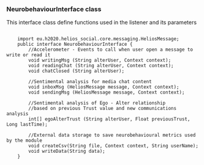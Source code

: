 <h3>NeurobehaviourInterface class</h3>

<p>This interface class define functions used in the listener and its parameters</p>

<code>
    import eu.h2020.helios_social.core.messaging.HeliosMessage;
    public interface NeurobehaviourInterface {
        //Accelerometer - Events to call when user open a message to write or read it
        void writingMsg (String alterUser, Context context);
        void readingChat (String alterUser, Context context);
        void chatClosed (String alterUser);<br>
        //Sentimental analysis for media chat content
        void inboxMsg (HeliosMessage message, Context context);
        void sendingMsg (HeliosMessage message, Context context);<br>
        //Sentimental analysis of Ego - Alter relationship
        //based on previous Trust value and new communications analysis
        int[] egoAlterTrust (String alterUser, Float previousTrust, Long lastTime);<br>
        //External data storage to save neurobehavioural metrics used by the module
        void createCsv(String file, Context context, String userName);
        void writeData(String data);
	}
</code>